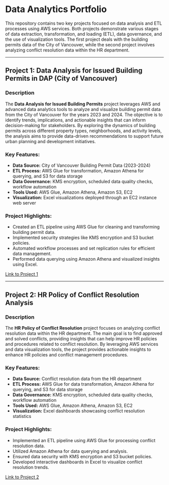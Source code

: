 # Data Analytics Portfolio

This repository contains two key projects focused on data analysis and ETL processes using AWS services. Both projects demonstrate various stages of data extraction, transformation, and loading (ETL), data governance, and the use of visualization tools. The first project deals with the building permits data of the City of Vancouver, while the second project involves analyzing conflict resolution data within the HR department.

---

## Project 1: Data Analysis for Issued Building Permits in DAP (City of Vancouver)

### Description

The **Data Analysis for Issued Building Permits** project leverages AWS and advanced data analytics tools to analyze and visualize building permit data from the City of Vancouver for the years 2023 and 2024. The objective is to identify trends, implications, and actionable insights that can inform decision-making for stakeholders. By exploring the dynamics of building permits across different property types, neighborhoods, and activity levels, the analysis aims to provide data-driven recommendations to support future urban planning and development initiatives.

### Key Features:

- **Data Source:** City of Vancouver Building Permit Data (2023-2024)
- **ETL Process:** AWS Glue for transformation, Amazon Athena for querying, and S3 for data storage
- **Data Governance:** KMS encryption, scheduled data quality checks, workflow automation
- **Tools Used:** AWS Glue, Amazon Athena, Amazon S3, EC2
- **Visualization:** Excel visualizations deployed through an EC2 instance web server

### Project Highlights:

- Created an ETL pipeline using AWS Glue for cleaning and transforming building permit data.
- Implemented security strategies like KMS encryption and S3 bucket policies.
- Automated workflow processes and set replication rules for efficient data management.
- Performed data querying using Amazon Athena and visualized insights using Excel.

[Link to Project 1](./City%20of%20Vancouver%20DAP/)

---

## Project 2: HR Policy of Conflict Resolution Analysis

### Description

The **HR Policy of Conflict Resolution** project focuses on analyzing conflict resolution data within the HR department. The main goal is to find approved and solved conflicts, providing insights that can help improve HR policies and procedures related to conflict resolution. By leveraging AWS services and data visualization tools, the project provides actionable insights to enhance HR policies and conflict management procedures.

### Key Features:

- **Data Source:** Conflict resolution data from the HR department
- **ETL Process:** AWS Glue for data transformation, Amazon Athena for querying, and S3 for data storage
- **Data Governance:** KMS encryption, scheduled data quality checks, workflow automation
- **Tools Used:** AWS Glue, Amazon Athena, Amazon S3, EC2
- **Visualization:** Excel dashboards showcasing conflict resolution statistics

### Project Highlights:

- Implemented an ETL pipeline using AWS Glue for processing conflict resolution data.
- Utilized Amazon Athena for data querying and analysis.
- Ensured data security with KMS encryption and S3 bucket policies.
- Developed interactive dashboards in Excel to visualize conflict resolution trends.

[Link to Project 2](./UCW%20HR%20Policy%20Project/)



